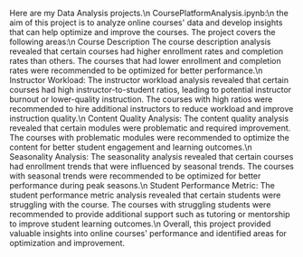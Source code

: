 Here are my Data Analysis projects.\n
CoursePlatformAnalysis.ipynb:\n the aim of this project is to analyze online courses' data and develop insights that can help optimize and improve the courses. The project covers the following areas:\n
Course Description  The course description analysis revealed that certain courses had higher enrollment rates and completion rates than others. The courses that had lower enrollment and completion rates were recommended to be optimized for better performance.\n
Instructor Workload: The instructor workload analysis revealed that certain courses had high instructor-to-student ratios, leading to potential instructor burnout or lower-quality instruction. The courses with high ratios were recommended to hire additional instructors to reduce workload and improve instruction quality.\n
Content Quality Analysis: The content quality analysis revealed that certain modules were problematic and required improvement. The courses with problematic modules were recommended to optimize the content for better student engagement and learning outcomes.\n
Seasonality Analysis: The seasonality analysis revealed that certain courses had enrollment trends that were influenced by seasonal trends. The courses with seasonal trends were recommended to be optimized for better performance during peak seasons.\n
Student Performance Metric: The student performance metric analysis revealed that certain students were struggling with the course. The courses with struggling students were recommended to provide additional support such as tutoring or mentorship to improve student learning outcomes.\n
Overall, this project provided valuable insights into online courses' performance and identified areas for optimization and improvement.